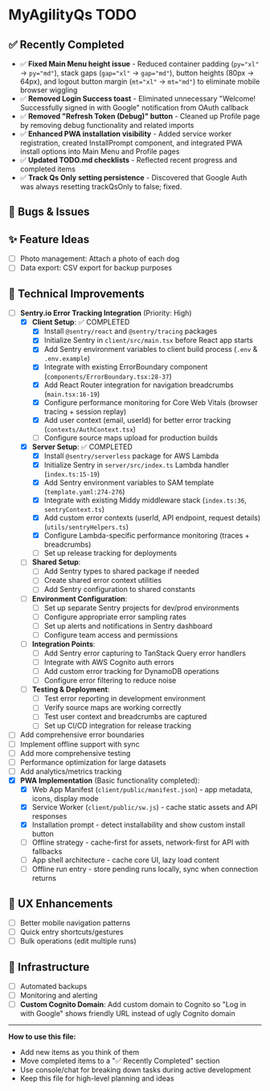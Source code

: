 # MyAgilityQs TODO

## ✅ Recently Completed

- ✅ **Fixed Main Menu height issue** - Reduced container padding (`py="xl"` → `py="md"`), stack gaps (`gap="xl"` → `gap="md"`), button heights (80px → 64px), and logout button margin (`mt="xl"` → `mt="md"`) to eliminate mobile browser wiggling
- ✅ **Removed Login Success toast** - Eliminated unnecessary "Welcome! Successfully signed in with Google" notification from OAuth callback
- ✅ **Removed "Refresh Token (Debug)" button** - Cleaned up Profile page by removing debug functionality and related imports
- ✅ **Enhanced PWA installation visibility** - Added service worker registration, created InstallPrompt component, and integrated PWA install options into Main Menu and Profile pages
- ✅ **Updated TODO.md checklists** - Reflected recent progress and completed items
- ✅ **Track Qs Only setting persistence** - Discovered that Google Auth was always resetting trackQsOnly to false; fixed.

## 🐛 Bugs & Issues


## ✨ Feature Ideas

- [ ] Photo management: Attach a photo of each dog
- [ ] Data export: CSV export for backup purposes

## 🔧 Technical Improvements

- [ ] **Sentry.io Error Tracking Integration** (Priority: High)
  - [x] **Client Setup**: ✅ COMPLETED
    - [x] Install `@sentry/react` and `@sentry/tracing` packages
    - [x] Initialize Sentry in `client/src/main.tsx` before React app starts
    - [x] Add Sentry environment variables to client build process (`.env` & `.env.example`)
    - [x] Integrate with existing ErrorBoundary component (`components/ErrorBoundary.tsx:28-37`)
    - [x] Add React Router integration for navigation breadcrumbs (`main.tsx:16-19`)
    - [x] Configure performance monitoring for Core Web Vitals (browser tracing + session replay)
    - [x] Add user context (email, userId) for better error tracking (`contexts/AuthContext.tsx`)
    - [ ] Configure source maps upload for production builds
  - [x] **Server Setup**: ✅ COMPLETED
    - [x] Install `@sentry/serverless` package for AWS Lambda
    - [x] Initialize Sentry in `server/src/index.ts` Lambda handler (`index.ts:15-19`)
    - [x] Add Sentry environment variables to SAM template (`template.yaml:274-276`)
    - [x] Integrate with existing Middy middleware stack (`index.ts:36`, `sentryContext.ts`)
    - [x] Add custom error contexts (userId, API endpoint, request details) (`utils/sentryHelpers.ts`)
    - [x] Configure Lambda-specific performance monitoring (traces + breadcrumbs)
    - [ ] Set up release tracking for deployments
  - [ ] **Shared Setup**:
    - [ ] Add Sentry types to shared package if needed
    - [ ] Create shared error context utilities
    - [ ] Add Sentry configuration to shared constants
  - [ ] **Environment Configuration**:
    - [ ] Set up separate Sentry projects for dev/prod environments
    - [ ] Configure appropriate error sampling rates
    - [ ] Set up alerts and notifications in Sentry dashboard
    - [ ] Configure team access and permissions
  - [ ] **Integration Points**:
    - [ ] Add Sentry error capturing to TanStack Query error handlers
    - [ ] Integrate with AWS Cognito auth errors
    - [ ] Add custom error tracking for DynamoDB operations
    - [ ] Configure error filtering to reduce noise
  - [ ] **Testing & Deployment**:
    - [ ] Test error reporting in development environment
    - [ ] Verify source maps are working correctly
    - [ ] Test user context and breadcrumbs are captured
    - [ ] Set up CI/CD integration for release tracking
- [ ] Add comprehensive error boundaries
- [ ] Implement offline support with sync
- [ ] Add more comprehensive testing
- [ ] Performance optimization for large datasets
- [ ] Add analytics/metrics tracking
- [x] **PWA Implementation** (Basic functionality completed):
  - [x] Web App Manifest (`client/public/manifest.json`) - app metadata, icons, display mode
  - [x] Service Worker (`client/public/sw.js`) - cache static assets and API responses
  - [x] Installation prompt - detect installability and show custom install button
  - [ ] Offline strategy - cache-first for assets, network-first for API with fallbacks
  - [ ] App shell architecture - cache core UI, lazy load content
  - [ ] Offline run entry - store pending runs locally, sync when connection returns

## 📱 UX Enhancements

- [ ] Better mobile navigation patterns
- [ ] Quick entry shortcuts/gestures
- [ ] Bulk operations (edit multiple runs)

## 🚀 Infrastructure

- [ ] Automated backups
- [ ] Monitoring and alerting
- [ ] **Custom Cognito Domain**: Add custom domain to Cognito so "Log in with Google" shows friendly URL instead of ugly Cognito domain

---

**How to use this file:**

- Add new items as you think of them
- Move completed items to a "✅ Recently Completed" section
- Use console/chat for breaking down tasks during active development
- Keep this file for high-level planning and ideas
